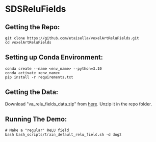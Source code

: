 # SDSReluFields

## Getting the Repo:
    git clone https://github.com/etaisella/voxelArtReluFields.git
    cd voxelArtReluFields

## Setting up Conda Environment:
    conda create --name <env_name> --python=3.10
    conda activate <env_name>
    pip install -r requirements.txt

## Getting the Data:
Download "va_relu_fields_data.zip" from [here](https://drive.google.com/drive/folders/15nsQQzF1ykgefZ4WXuINgdOM90VxtXvL?usp=sharing).
Unzip it in the repo folder.

## Running The Demo:
    # Make a "regular" ReLU field
    bash bash_scripts/train_default_relu_field.sh -d dog2




